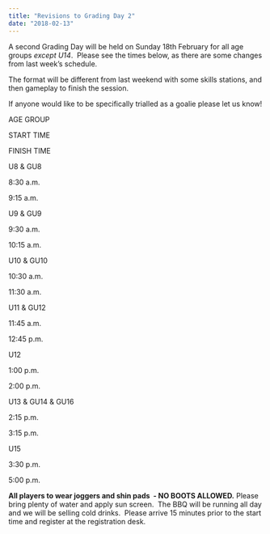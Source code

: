 ```yaml
---
title: "Revisions to Grading Day 2"
date: "2018-02-13"
---
```


A second Grading Day will be held on Sunday 18th February for all age groups _except U14_.  Please see the times below, as there are some changes from last week’s schedule.

The format will be different from last weekend with some skills stations, and then gameplay to finish the session.

If anyone would like to be specifically trialled as a goalie please let us know!

AGE GROUP

START TIME

FINISH TIME

U8 & GU8

8:30 a.m.

9:15 a.m.

U9 & GU9

9:30 a.m.

10:15 a.m.

U10 & GU10

10:30 a.m.

11:30 a.m.

U11 & GU12

11:45 a.m.

12:45 p.m.

U12

1:00 p.m.

2:00 p.m.

U13 & GU14 & GU16

2:15 p.m.

3:15 p.m.

U15

3:30 p.m.

5:00 p.m.

**All players to wear joggers and shin pads  - NO BOOTS ALLOWED.** Please bring plenty of water and apply sun screen.  The BBQ will be running all day and we will be selling cold drinks.  Please arrive 15 minutes prior to the start time and register at the registration desk.
